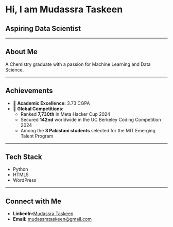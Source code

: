 # Hi, I am Mudassra Taskeen

## Aspiring Data Scientist

---

## About Me

A Chemistry graduate with a passion for Machine Learning and Data Science.

---

## Achievements

- 🥇 **Academic Excellence:** 3.73 CGPA  
- 🌟 **Global Competitions:**  
  - Ranked **7,730th** in Meta Hacker Cup 2024  
  - Secured **142nd** worldwide in the UC Berkeley Coding Competition 2024  
  - Among the **3 Pakistani students** selected for the MIT Emerging Talent Program

---

## Tech Stack

- Python
- HTML5
- WordPress

---

## Connect with Me

- **LinkedIn:**[Mudassra Taskeen](https://www.linkedin.com/in/mudassra-taskeen)  
- **Email:** [mudassrataskeen@gmail.com](mailto:mudassrataskeen@gmail.com)
